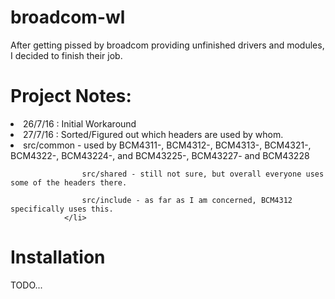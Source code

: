 # broadcom-wl
After getting pissed by broadcom providing unfinished drivers and modules, I decided to finish their job.

# Project Notes:
<li>26/7/16 : Initial Workaround</li>
<li>27/7/16 : Sorted/Figured out which headers are used by whom.
				<li>
					src/common - used by BCM4311-, BCM4312-, BCM4313-, BCM4321-, BCM4322-, BCM43224-, and BCM43225-, BCM43227- and BCM43228

					src/shared - still not sure, but overall everyone uses some of the headers there.

					src/include - as far as I am concerned, BCM4312 specifically uses this.
				</li>
</li>


# Installation

TODO...
